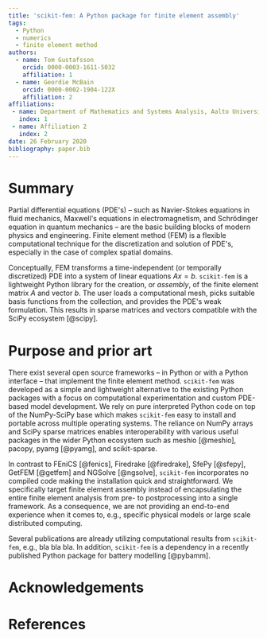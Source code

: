 ```yaml
---
title: 'scikit-fem: A Python package for finite element assembly'
tags:
  - Python
  - numerics
  - finite element method
authors:
  - name: Tom Gustafsson
    orcid: 0000-0003-1611-5032
    affiliation: 1
  - name: Geordie McBain
    orcid: 0000-0002-1904-122X
    affiliation: 2
affiliations:
 - name: Department of Mathematics and Systems Analysis, Aalto University
   index: 1
 - name: Affiliation 2
   index: 2
date: 26 February 2020
bibliography: paper.bib
---
```


# Summary

Partial differential equations (PDE's) – such as Navier-Stokes equations in
fluid mechanics, Maxwell's equations in electromagnetism, and Schrödinger
equation in quantum mechanics – are the basic building blocks of modern physics
and engineering.  Finite element method (FEM) is a flexible computational
technique for the discretization and solution of PDE's, especially in the case
of complex spatial domains.

Conceptually, FEM transforms a time-independent (or temporally discretized) PDE
into a system of linear equations $Ax=b$.  `scikit-fem` is a lightweight Python
library for the creation, or *assembly*, of the finite element matrix $A$ and
vector $b$.  The user loads a computational mesh, picks suitable basis functions
from the collection, and provides the PDE's weak formulation.  This results in
sparse matrices and vectors compatible with the SciPy ecosystem [@scipy].

# Purpose and prior art

There exist several open source frameworks – in Python or with a Python
interface – that implement the finite element method.  `scikit-fem` was
developed as a simple and lightweight alternative to the existing Python
packages with a focus on computational experimentation and custom PDE-based
model development.  We rely on pure interpreted Python code on top of the
NumPy-SciPy base which makes `scikit-fem` easy to install and portable across
multiple operating systems.  The reliance on NumPy arrays and SciPy sparse
matrices enables interoperability with various useful packages in the wider
Python ecosystem such as meshio [@meshio], pacopy, pyamg [@pyamg], and
scikit-sparse.

In contrast to FEniCS [@fenics], Firedrake [@firedrake], SfePy [@sfepy], GetFEM
[@getfem] and NGSolve [@ngsolve], `scikit-fem` incorporates no compiled code
making the installation quick and straightforward.  We specifically target
finite element assembly instead of encapsulating the entire finite element
analysis from pre- to postprocessing into a single framework.  As a consequence,
we are not providing an end-to-end experience when it comes to, e.g., specific
physical models or large scale distributed computing.

Several publications are already utilizing computational results from
`scikit-fem`, e.g., bla bla bla.  In addition, `scikit-fem` is a dependency in a
recently published Python package for battery modelling [@pybamm].

# Acknowledgements

# References
